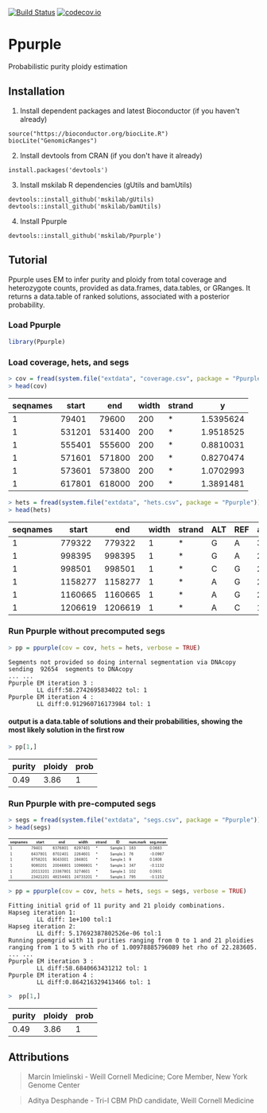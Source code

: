 [![Build Status](https://travis-ci.org/mskilab/gUtils.svg?branch=master)](https://travis-ci.org/mskilab/Ppurple)
[![codecov.io](https://img.shields.io/codecov/c/github/mskilab/gUtils.svg)](https://codecov.io/github/mskilab/Ppurple?branch=master)


Ppurple
=======
Probabilistic purity ploidy estimation


Installation
------------

1. Install dependent packages and latest Bioconductor (if you haven't already)

```{r}
source("https://bioconductor.org/biocLite.R")
biocLite("GenomicRanges")
```

2. Install devtools from CRAN (if you don't have it already)

```{r}
install.packages('devtools')
```

3. Install mskilab R dependencies (gUtils and bamUtils)


```{r}
devtools::install_github('mskilab/gUtils)
devtools::install_github('mskilab/bamUtils)
```

4. Install Ppurple


```{r}
devtools::install_github('mskilab/Ppurple')
```


Tutorial
------------

Ppurple uses EM to infer purity and ploidy from total coverage and heterozygote
counts, provided as data.frames, data.tables, or GRanges.  It returns a
data.table of ranked solutions, associated with a posterior probability. 

### Load Ppurple

```R
library(Ppurple)
```
### Load coverage, hets, and segs


```R
> cov = fread(system.file("extdata", "coverage.csv", package = "Ppurple"))
> head(cov)
```


<table>
<thead><tr><th scope=col>seqnames</th><th scope=col>start</th><th
scope=col>end</th><th scope=col>width</th><th scope=col>strand</th><th
scope=col>y</th></tr></thead>
<tbody>
<tr><td>1        </td><td> 79401   </td><td> 79600   </td><td>200
</td><td>*        </td><td>1.5395624</td></tr>
<tr><td>1        </td><td>531201   </td><td>531400   </td><td>200
</td><td>*        </td><td>1.9518525</td></tr>
<tr><td>1        </td><td>555401   </td><td>555600   </td><td>200
</td><td>*        </td><td>0.8810031</td></tr>
<tr><td>1        </td><td>571601   </td><td>571800   </td><td>200
</td><td>*        </td><td>0.8270474</td></tr>
<tr><td>1        </td><td>573601   </td><td>573800   </td><td>200
</td><td>*        </td><td>1.0702993</td></tr>
<tr><td>1        </td><td>617801   </td><td>618000   </td><td>200
</td><td>*        </td><td>1.3891481</td></tr>
</tbody>
</table>

```R
> hets = fread(system.file("extdata", "hets.csv", package = "Ppurple"))
> head(hets)
```

<table>
<thead><tr><th scope=col>seqnames</th><th scope=col>start</th><th
scope=col>end</th><th scope=col>width</th><th scope=col>strand</th><th
scope=col>ALT</th><th scope=col>REF</th><th scope=col>alt</th><th
scope=col>ref</th></tr></thead>
<tbody>
<tr><td>1      </td><td> 779322</td><td> 779322</td><td>1      </td><td>*
</td><td>G      </td><td>A      </td><td>36     </td><td>37     </td></tr>
<tr><td>1      </td><td> 998395</td><td> 998395</td><td>1      </td><td>*
</td><td>G      </td><td>A      </td><td>27     </td><td>33     </td></tr>
<tr><td>1      </td><td> 998501</td><td> 998501</td><td>1      </td><td>*
</td><td>C      </td><td>G      </td><td>21     </td><td>29     </td></tr>
<tr><td>1      </td><td>1158277</td><td>1158277</td><td>1      </td><td>*
</td><td>A      </td><td>G      </td><td>29     </td><td>23     </td></tr>
<tr><td>1      </td><td>1160665</td><td>1160665</td><td>1      </td><td>*
</td><td>A      </td><td>G      </td><td>27     </td><td>24     </td></tr>
<tr><td>1      </td><td>1206619</td><td>1206619</td><td>1      </td><td>*
</td><td>A      </td><td>C      </td><td> 1     </td><td>52     </td></tr>
</tbody>
</table>



### Run Ppurple without precomputed segs


```R
> pp = ppurple(cov = cov, hets = hets, verbose = TRUE)
```

    Segments not provided so doing internal segmentation via DNAcopy
    sending  92654  segments to DNAcopy
    ... ...
    Ppurple EM iteration 3 :
    		LL diff:58.2742695834022 tol: 1
    Ppurple EM iteration 4 :
    		LL diff:0.912960716173984 tol: 1


#### output is a data.table of solutions and their probabilities, showing the most likely solution in the first row


```R
> pp[1,]
```

<table>
<thead><tr><th scope=col>purity</th><th scope=col>ploidy</th><th scope=col>prob</th></tr></thead>
<tbody>
	<tr><td>0.49</td><td>3.86</td><td>1   </td></tr>
</tbody>
</table>

### Run Ppurple with pre-computed segs


```R
> segs = fread(system.file("extdata", "segs.csv", package = "Ppurple"))
> head(segs)
```

<table style = 'font-size:50%'>
<thead><tr><th scope=col>seqnames</th><th scope=col>start</th><th scope=col>end</th><th scope=col>width</th><th scope=col>strand</th><th scope=col>ID</th><th scope=col>num.mark</th><th scope=col>seg.mean</th></tr></thead>
<tbody>
	<tr><td>1       </td><td>   79401</td><td> 6376801</td><td> 6297401</td><td>*       </td><td>Sample.1</td><td>183     </td><td> 0.0683 </td></tr>
	<tr><td>1       </td><td> 6437801</td><td> 8702401</td><td> 2264601</td><td>*       </td><td>Sample.1</td><td> 76     </td><td>-0.0967 </td></tr>
	<tr><td>1       </td><td> 8758201</td><td> 9043001</td><td>  284801</td><td>*       </td><td>Sample.1</td><td>  9     </td><td> 0.1808 </td></tr>
	<tr><td>1       </td><td> 9080201</td><td>20046801</td><td>10966601</td><td>*       </td><td>Sample.1</td><td>347     </td><td>-0.1132 </td></tr>
	<tr><td>1       </td><td>20113201</td><td>23387801</td><td> 3274601</td><td>*       </td><td>Sample.1</td><td>102     </td><td> 0.0931 </td></tr>
	<tr><td>1       </td><td>23421201</td><td>48154401</td><td>24733201</td><td>*       </td><td>Sample.1</td><td>795     </td><td>-0.1152 </td></tr>
</tbody>
</table>

```R
> pp = ppurple(cov = cov, hets = hets, segs = segs, verbose = TRUE)
```

    Fitting initial grid of 11 purity and 21 ploidy combinations.
    Hapseg iteration 1:
    		LL diff: 1e+100 tol:1
    Hapseg iteration 2:
    		LL diff: 5.17692387802526e-06 tol:1
    Running ppemgrid with 11 purities ranging from 0 to 1 and 21 ploidies ranging from 1 to 5 with rho of 1.00978885796089 het rho of 22.283605.
    ... ...
    Ppurple EM iteration 3 :
    		LL diff:58.6840663431212 tol: 1
    Ppurple EM iteration 4 :
    		LL diff:0.864216329413466 tol: 1


```R
>  pp[1,]
```


<table>
<thead><tr><th scope=col>purity</th><th scope=col>ploidy</th><th scope=col>prob</th></tr></thead>
<tbody>
	<tr><td>0.49</td><td>3.86</td><td>1   </td></tr>
</tbody>
</table>


Attributions
------------
> Marcin Imielinski - Weill Cornell Medicine; Core Member, New York Genome Center

> Aditya Desphande - Tri-I CBM PhD candidate, Weill Cornell Medicine

[license]: https://github.com/mskilab/gUtils/blob/master/LICENSE
[docs]: http://gutils.readthedocs.org/en/latest/index.html

